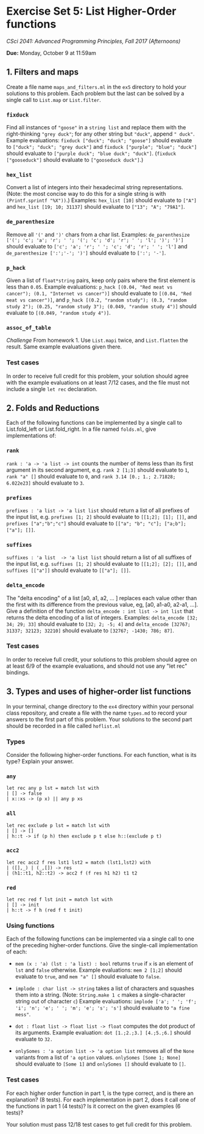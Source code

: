 # Exercise Set 5: List Higher-Order functions

*CSci 2041: Advanced Programming Principles, Fall 2017 (Afternoons)*

**Due:** Monday, October 9 at 11:59am

## 1. Filters and maps

Create a file name `maps_and_filters.ml` in the `ex5` directory to hold your solutions to this problem.  Each problem but the last can be solved by a single call to `List.map` or `List.filter`.

### `fixduck`

Find all instances of `"goose"` in a `string list` and replace them with the right-thinking `"grey duck"`; for any other string but `"duck"`, append `" duck"`. Example evaluations: `fixduck ["duck"; "duck"; "goose"]` should evaluate to `["duck"; "duck"; "grey duck"]` and `fixduck ["purple"; "blue"; "duck"]` should evaluate to `["purple duck"; "blue duck"; "duck"]`. (`fixduck ["gooseduck"]` should evaluate to `["gooseduck duck"]`.)

### `hex_list`

Convert a list of integers into their hexadecimal string representations.  (Note: the most concise way to do this for a single string is with `(Printf.sprintf "%X"))`.)  Examples: `hex_list [10]`  should evaluate to `["A"]` and `hex_list [19; 10; 31137]` should evaluate to `["13"; "A"; "79A1"]`.

### `de_parenthesize`

Remove all `'('` and `')'` chars from a char list. Examples: `de_parenthesize ['('; 'c'; 'a'; 'r'; ' '; '('; 'c'; 'd'; 'r'; ' '; 'l'; ')'; ')']` should evaluate to `['c'; 'a'; 'r'; ' '; 'c'; 'd'; 'r'; ' '; 'l']` and `de_parenthesize [':';'-'; ')']` should evaluate to `[':'; '-']`.

### `p_hack`

Given a list of `float*string` pairs, keep only pairs where the first element is less than `0.05`.  Example evaluations: `p_hack [(0.04, "Red meat vs cancer"); (0.1, "Internet vs cancer")]` should evaluate to `[(0.04, "Red meat vs cancer")]`, and `p_hack [(0.2, "random study"); (0.3, "random study 2"); (0.25, "random study 3"); (0.049, "random study 4")]` should evaluate to `[(0.049, "random study 4")]`.

### `assoc_of_table`

*Challenge* From homework 1.  Use `List.mapi` twice, and `List.flatten` the result.  Same example evaluations given there.

### Test cases

In order to receive full credit for this problem, your solution should agree with the example evaluations on at least 7/12 cases, and the file must not include a single `let rec` declaration.

## 2. Folds and Reductions

Each of the following functions can be implemented by a single call to List.fold_left or List.fold_right.  In a file named `folds.ml`, give implementations of:

### `rank`

`rank : 'a -> 'a list -> int` counts the number of items less than its first argument in its second argument, e.g. `rank 2 [1;3]` should evaluate to `1`, `rank "a" []` should evaluate to `0`, and `rank 3.14 [0.; 1.; 2.71828; 6.022e23]` should evaluate to `3`.

### `prefixes`

`prefixes : 'a list -> 'a list list` should return a list of all prefixes of the input list, e.g. `prefixes [1; 2]` should evaluate to `[[1;2]; [1]; []]`, and `prefixes ["a";"b";"c"]` should evaluate to `[["a"; "b"; "c"]; ["a;b"]; ["a"]; []]`.

### `suffixes`

`suffixes : 'a list  -> 'a list list` should return a list of all suffixes of the input list, e.g. `suffixes [1; 2]` should evaluate to `[[1;2]; [2]; []]`, and `suffixes [["a"]]` should evaluate to `[["a"]; []]`.

### `delta_encode`

The "delta encoding" of a list [a0, a1, a2, ... ] replaces each value other than the first with its difference from the previous value, eg, [a0, a1-a0, a2-a1, ...].  Give a definition of the function `delta_encode : int list -> int list` that returns the delta encoding of a list of integers.  Examples: `delta_encode [32; 34; 29; 33]` should evaluate to `[32; 2; -5; 4]` and `delta_encode [32767; 31337; 32123; 32210]` should evaluate to `[32767; -1430; 786; 87]`.

### Test cases
In order to receive full credit, your solutions to this problem should agree on at least 6/9 of the example evaluations, and should not use any "let rec" bindings.

## 3. Types and uses of higher-order list functions

In your terminal, change directory to the `ex4` directory within your personal class repository, and create a file with the name `types.md` to record your answers to the first part of this problem.  Your solutions to the second part should be recorded in a file called `hoflist.ml`

### Types

Consider the following higher-order functions.  For each function, what is its type?  Explain your answer.


### `any`
```
let rec any p lst = match lst with
| [] -> false
| x::xs -> (p x) || any p xs
```

### `all`
```
let rec exclude p lst = match lst with
| [] -> []
| h::t -> if (p h) then exclude p t else h::(exclude p t)
```

### `acc2`
```
let rec acc2 f res lst1 lst2 = match (lst1,lst2) with
| ([],_) | (_,[]) -> res
| (h1::t1, h2::t2) -> acc2 f (f res h1 h2) t1 t2
```

### `red`
```
let rec red f lst init = match lst with
| [] -> init
| h::t -> f h (red f t init)
```

### Using functions
Each of the following functions can be implemented via a single
call to one of the preceding higher-order functions.  Give the
single-call implementation of each:

+ `mem (x : 'a) (lst : 'a list) : bool` returns `true` if `x` is an
  element of `lst` and `false` otherwise.  Example evaluations: `mem 2 [1;2]` should evaluate to `true`, and `mem "a" []` should evaluate to `false`.

+ `implode : char list -> string` takes a list of characters and
  squashes them into a string.  (Note: `String.make 1 c` makes a
  single-character string out of character `c`)  Example evaluations: `implode ['a'; ' '; 'f'; 'i'; 'n'; 'e'; ' '; 'm'; 'e'; 's'; 's']` should evaluate to `"a fine mess"`.

+ `dot : float list -> float list -> float` computes the dot product
  of its arguments.  Example evaluation: `dot [1.;2.;3.] [4.;5.;6.]` should evaluate to `32.`

+ `onlySomes : 'a option list -> 'a option list` removes all of the
  `None` variants from a list of `'a option` values.  `onlySomes [Some 1; None]` should evaluate to `[Some 1]` and `onlySomes []` should evaluate to `[]`.

### Test cases

For each higher order function in part 1, is the type correct, and is there an explanation?  (8 tests).  For each implementation in part 2, does it call one of the functions in part 1 (4 tests)? Is it correct on the given examples (6 tests)?

Your solution must pass 12/18 test cases to get full credit for this problem.
